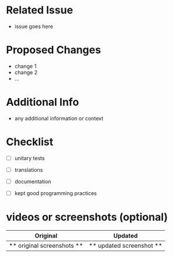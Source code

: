 # Related Issue
- issue goes here

# Proposed Changes
- change 1
- change 2
- ...

# Additional Info
- any additional information or context


# Checklist
- [ ] unitary tests
- [ ] translations
- [ ] documentation
- [ ] kept good programming practices


# videos or screenshots (optional)

| Original                   | Updated                  |
| -------------------------- | ------------------------ |
| ** original screenshots ** | ** updated screenshot ** |

